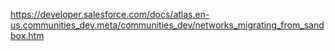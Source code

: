 <!-- TODO -->

https://developer.salesforce.com/docs/atlas.en-us.communities_dev.meta/communities_dev/networks_migrating_from_sandbox.htm
